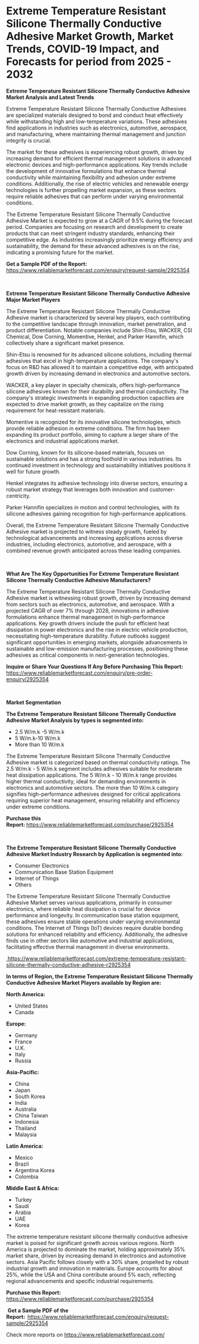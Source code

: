 <p><h1>Extreme Temperature Resistant Silicone Thermally Conductive Adhesive Market Growth, Market Trends, COVID-19 Impact, and Forecasts for period from 2025 - 2032</h1></p><p><strong>Extreme Temperature Resistant Silicone Thermally Conductive Adhesive Market Analysis and Latest Trends</strong></p>
<p><p>Extreme Temperature Resistant Silicone Thermally Conductive Adhesives are specialized materials designed to bond and conduct heat effectively while withstanding high and low-temperature variations. These adhesives find applications in industries such as electronics, automotive, aerospace, and manufacturing, where maintaining thermal management and junction integrity is crucial. </p><p>The market for these adhesives is experiencing robust growth, driven by increasing demand for efficient thermal management solutions in advanced electronic devices and high-performance applications. Key trends include the development of innovative formulations that enhance thermal conductivity while maintaining flexibility and adhesion under extreme conditions. Additionally, the rise of electric vehicles and renewable energy technologies is further propelling market expansion, as these sectors require reliable adhesives that can perform under varying environmental conditions.</p><p>The Extreme Temperature Resistant Silicone Thermally Conductive Adhesive Market is expected to grow at a CAGR of 9.5% during the forecast period. Companies are focusing on research and development to create products that can meet stringent industry standards, enhancing their competitive edge. As industries increasingly prioritize energy efficiency and sustainability, the demand for these advanced adhesives is on the rise, indicating a promising future for the market.</p></p>
<p><strong>Get a Sample PDF of the Report:&nbsp;</strong> <a href="https://www.reliablemarketforecast.com/enquiry/request-sample/2925354?utm_campaign=2750&utm_medium=2&utm_source=Github&utm_content=ia&utm_term=12032025&utm_id=extreme-temperature-resistant-silicone-thermally-conductive-adhesive">https://www.reliablemarketforecast.com/enquiry/request-sample/2925354</a></p>
<p>&nbsp;</p>
<p><strong>Extreme Temperature Resistant Silicone Thermally Conductive Adhesive Major Market Players</strong></p>
<p><p>The Extreme Temperature Resistant Silicone Thermally Conductive Adhesive market is characterized by several key players, each contributing to the competitive landscape through innovation, market penetration, and product differentiation. Notable companies include Shin-Etsu, WACKER, CSI Chemical, Dow Corning, Momentive, Henkel, and Parker Hannifin, which collectively share a significant market presence.</p><p>Shin-Etsu is renowned for its advanced silicone solutions, including thermal adhesives that excel in high-temperature applications. The company's focus on R&D has allowed it to maintain a competitive edge, with anticipated growth driven by increasing demand in electronics and automotive sectors.</p><p>WACKER, a key player in specialty chemicals, offers high-performance silicone adhesives known for their durability and thermal conductivity. The company's strategic investments in expanding production capacities are expected to drive market growth, as they capitalize on the rising requirement for heat-resistant materials.</p><p>Momentive is recognized for its innovative silicone technologies, which provide reliable adhesion in extreme conditions. The firm has been expanding its product portfolio, aiming to capture a larger share of the electronics and industrial applications market.</p><p>Dow Corning, known for its silicone-based materials, focuses on sustainable solutions and has a strong foothold in various industries. Its continued investment in technology and sustainability initiatives positions it well for future growth.</p><p>Henkel integrates its adhesive technology into diverse sectors, ensuring a robust market strategy that leverages both innovation and customer-centricity.</p><p>Parker Hannifin specializes in motion and control technologies, with its silicone adhesives gaining recognition for high-performance applications.</p><p>Overall, the Extreme Temperature Resistant Silicone Thermally Conductive Adhesive market is projected to witness steady growth, fueled by technological advancements and increasing applications across diverse industries, including electronics, automotive, and aerospace, with a combined revenue growth anticipated across these leading companies.</p></p>
<p>&nbsp;</p>
<p><strong>What Are The Key Opportunities For Extreme Temperature Resistant Silicone Thermally Conductive Adhesive Manufacturers?</strong></p>
<p><p>The Extreme Temperature Resistant Silicone Thermally Conductive Adhesive market is witnessing robust growth, driven by increasing demand from sectors such as electronics, automotive, and aerospace. With a projected CAGR of over 7% through 2028, innovations in adhesive formulations enhance thermal management in high-performance applications. Key growth drivers include the push for efficient heat dissipation in power electronics and the rise in electric vehicle production, necessitating high-temperature durability. Future outlooks suggest significant opportunities in emerging markets, alongside advancements in sustainable and low-emission manufacturing processes, positioning these adhesives as critical components in next-generation technologies.</p></p>
<p><strong>Inquire or Share Your Questions If Any Before Purchasing This Report:</strong> <a href="https://www.reliablemarketforecast.com/enquiry/pre-order-enquiry/2925354?utm_campaign=2750&utm_medium=2&utm_source=Github&utm_content=ia&utm_term=12032025&utm_id=extreme-temperature-resistant-silicone-thermally-conductive-adhesive">https://www.reliablemarketforecast.com/enquiry/pre-order-enquiry/2925354</a></p>
<p>&nbsp;</p>
<p><strong>Market Segmentation</strong></p>
<p><strong>The Extreme Temperature Resistant Silicone Thermally Conductive Adhesive Market Analysis by types is segmented into:</strong></p>
<p><ul><li>2.5 W/m.k -5 W/m.k</li><li>5 W/m.k-10 W/m.k</li><li>More than 10 W/m.k</li></ul></p>
<p><p>The Extreme Temperature Resistant Silicone Thermally Conductive Adhesive market is categorized based on thermal conductivity ratings. The 2.5 W/m.k - 5 W/m.k segment includes adhesives suitable for moderate heat dissipation applications. The 5 W/m.k - 10 W/m.k range provides higher thermal conductivity, ideal for demanding environments in electronics and automotive sectors. The more than 10 W/m.k category signifies high-performance adhesives designed for critical applications requiring superior heat management, ensuring reliability and efficiency under extreme conditions.</p></p>
<p><strong>Purchase this Report:&nbsp;</strong><a href="https://www.reliablemarketforecast.com/purchase/2925354?utm_campaign=2750&utm_medium=2&utm_source=Github&utm_content=ia&utm_term=12032025&utm_id=extreme-temperature-resistant-silicone-thermally-conductive-adhesive">https://www.reliablemarketforecast.com/purchase/2925354</a></p>
<p>&nbsp;</p>
<p><strong>The Extreme Temperature Resistant Silicone Thermally Conductive Adhesive Market Industry Research by Application is segmented into:</strong></p>
<p><ul><li>Consumer Electronics</li><li>Communication Base Station Equipment</li><li>Internet of Things</li><li>Others</li></ul></p>
<p><p>The Extreme Temperature Resistant Silicone Thermally Conductive Adhesive Market serves various applications, primarily in consumer electronics, where reliable heat dissipation is crucial for device performance and longevity. In communication base station equipment, these adhesives ensure stable operations under varying environmental conditions. The Internet of Things (IoT) devices require durable bonding solutions for enhanced reliability and efficiency. Additionally, the adhesive finds use in other sectors like automotive and industrial applications, facilitating effective thermal management in diverse environments.</p></p>
<p><a href="https://www.reliablemarketforecast.com/extreme-temperature-resistant-silicone-thermally-conductive-adhesive-r2925354?utm_campaign=2750&utm_medium=2&utm_source=Github&utm_content=ia&utm_term=12032025&utm_id=extreme-temperature-resistant-silicone-thermally-conductive-adhesive">&nbsp;https://www.reliablemarketforecast.com/extreme-temperature-resistant-silicone-thermally-conductive-adhesive-r2925354</a></p>
<p><strong>In terms of Region, the Extreme Temperature Resistant Silicone Thermally Conductive Adhesive Market Players available by Region are:</strong></p>
<p>
    <p> <strong> North America: </strong>
        <ul>
            <li>United States</li>
            <li>Canada</li>
        </ul>
        </p> 
    <p> <strong> Europe: </strong>
        <ul>
            <li>Germany</li>
            <li>France</li>
            <li>U.K.</li>
            <li>Italy</li>
            <li>Russia</li>
        </ul>
        </p> 
    <p> <strong> Asia-Pacific: </strong>
        <ul>
            <li>China</li>
            <li>Japan</li>
            <li>South Korea</li>
            <li>India</li>
            <li>Australia</li>
            <li>China Taiwan</li>
            <li>Indonesia</li>
            <li>Thailand</li>
            <li>Malaysia</li>
        </ul>
        </p> 
    <p> <strong> Latin America: </strong>
        <ul>
            <li>Mexico</li>
            <li>Brazil</li>
            <li>Argentina Korea</li>
            <li>Colombia</li>
        </ul>
        </p> 
    <p> <strong> Middle East & Africa: </strong>
        <ul>
            <li>Turkey</li>
            <li>Saudi</li>
            <li>Arabia</li>
            <li>UAE</li>
            <li>Korea</li>
        </ul>
    </p>
    </p>
<p><p>The extreme temperature resistant silicone thermally conductive adhesive market is poised for significant growth across various regions. North America is projected to dominate the market, holding approximately 35% market share, driven by increasing demand in electronics and automotive sectors. Asia Pacific follows closely with a 30% share, propelled by robust industrial growth and innovation in materials. Europe accounts for about 25%, while the USA and China contribute around 5% each, reflecting regional advancements and specific industrial requirements.</p></p>
<p><strong>Purchase this Report: </strong><a href="https://www.reliablemarketforecast.com/purchase/2925354?utm_campaign=2750&utm_medium=2&utm_source=Github&utm_content=ia&utm_term=12032025&utm_id=extreme-temperature-resistant-silicone-thermally-conductive-adhesive">https://www.reliablemarketforecast.com/purchase/2925354</a></p>
<p>&nbsp;<strong>Get a Sample PDF of the Report:&nbsp;&nbsp;</strong><a href="https://www.reliablemarketforecast.com/enquiry/request-sample/2925354?utm_campaign=2750&utm_medium=2&utm_source=Github&utm_content=ia&utm_term=12032025&utm_id=extreme-temperature-resistant-silicone-thermally-conductive-adhesive">https://www.reliablemarketforecast.com/enquiry/request-sample/2925354</a></p>
<p><strong></strong></p>
<p>Check more reports on <a href="https://www.reliablemarketforecast.com/?utm_campaign=2750&utm_medium=2&utm_source=Github&utm_content=ia&utm_term=12032025&utm_id=extreme-temperature-resistant-silicone-thermally-conductive-adhesive">https://www.reliablemarketforecast.com/</a></p>